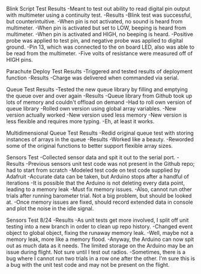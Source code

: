 Blink Script Test Results
-Meant to test out ability to read digital pin output with multimeter using a continuity test.
	-Results
		-Blink test was successful, but counterintuitive.
		-When pin is not activated, no sound is heard from multimeter.
		-When pin is activated but set to LOW, beeping is heard from multimeter.
		-When pin is activated and HIGH, no beeping is heard.
		-Positive probe was applied to test pin, and negative probe was applied to digital ground.
		-Pin 13, which was connected to the on board LED, also was able to be read from the multimeter.
		-Five volts of resistance were measured off of HIGH pins.

Parachute Deploy Test Results
-Triggered and tested results of deployment function
	-Results
		-Charge was delivered when commanded via serial.

Queue Test Results
-Tested the new queue library by filling and emptying the queue over and over again
	-Results
		-Queue library from Github took up lots of memory and couldn't offload on demand
		-Had to roll own version of queue library
		-Rolled own version using global array variables.
		-New version actually worked
		-New version used less memory
		-New version is less flexible and requires more typing.
			-Eh, at least it works.

Multidimensional Queue Test Results
-Redid original queue test with storing instances of arrays in the queue
	-Results
		-Worked like a beauty.
		-Reworded some of the original functions to better support flexible array sizes.

Sensors Test
-Collected sensor data and spit it out to the serial port.
	-Results
		-Previous sensors unit test code was not present in the Github repo; had to start from scratch
		-Modeled test code on test code supplied by Adafruit
		-Accurate data can be taken, but Arduino stops after a handful of iterations
		-It is possible that the Arduino is not deleting every data point, leading to a memory leak
		-Must fix memory issues.
		-Also, cannot run other trials after running barometer trial. Not a big problem, but should be looked at.
		-Once memory issues are fixed, should record extended data in console and plot the noise in the idle signal.

Sensors Test 8/24
	-Results
		-As unit tests get more involved, I split off unit testing into a new branch in order to clean up repo history.
		-Changed event object to global object, fixing the runaway memory leak.
		-Well, maybe not a memory leak, more like a memory flood.
		-Anyway, the Arduino can now spit out as much data as it needs. The limited storage on the Arduino may be an issue during flight. Not sure until I test out radios.
		-Sometimes, there is a bug where I cannot run two trials in a row one after the other. I'm sure this is a bug with the unit test code and may not be present on the flight.